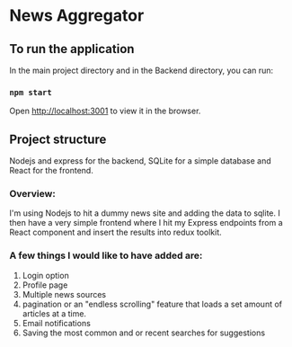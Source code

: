# News Aggregator

## To run the application

In the main project directory and in the Backend directory, you can run:

### `npm start`

Open [http://localhost:3001](http://localhost:3001) to view it in the browser.

## Project structure

Nodejs and express for the backend,
SQLite for a simple database and
React for the frontend.

### Overview:

I'm using Nodejs to hit a dummy news site and adding the data to sqlite. I then have a very simple
frontend where I hit my Express endpoints from a React component and insert the results into redux toolkit.

### A few things I would like to have added are:
1) Login option
2) Profile page
3) Multiple news sources
4) pagination or an "endless scrolling" feature that loads a set amount of articles at a time.
5) Email notifications
6) Saving the most common and or recent searches for suggestions
